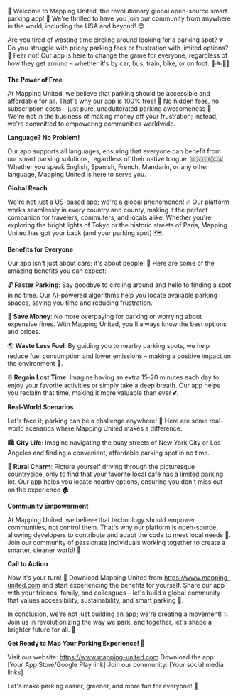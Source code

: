 🎉 Welcome to Mapping United, the revolutionary global open-source smart parking app! 🚀 We're thrilled to have you join our community from anywhere in the world, including the USA and beyond! 😊

Are you tired of wasting time circling around looking for a parking spot? 💔 Do you struggle with pricey parking fees or frustration with limited options? 🤯 Fear not! Our app is here to change the game for everyone, regardless of how they get around – whether it's by car, bus, train, bike, or on foot. 🚌🚲🏃‍♀️

**The Power of Free**

At Mapping United, we believe that parking should be accessible and affordable for all. That's why our app is 100% free! 💸 No hidden fees, no subscription costs – just pure, unadulterated parking awesomeness 🚀. We're not in the business of making money off your frustration; instead, we're committed to empowering communities worldwide.

**Language? No Problem!**

Our app supports all languages, ensuring that everyone can benefit from our smart parking solutions, regardless of their native tongue. 🇺🇸🇬🇧🇨🇦 Whether you speak English, Spanish, French, Mandarin, or any other language, Mapping United is here to serve you.

**Global Reach**

We're not just a US-based app; we're a global phenomenon! 🔥 Our platform works seamlessly in every country and county, making it the perfect companion for travelers, commuters, and locals alike. Whether you're exploring the bright lights of Tokyo or the historic streets of Paris, Mapping United has got your back (and your parking spot) 🗺️.

**Benefits for Everyone**

Our app isn't just about cars; it's about people! 🤝 Here are some of the amazing benefits you can expect:

🔓 **Faster Parking**: Say goodbye to circling around and hello to finding a spot in no time. Our AI-powered algorithms help you locate available parking spaces, saving you time and reducing frustration.

💸 **Save Money**: No more overpaying for parking or worrying about expensive fines. With Mapping United, you'll always know the best options and prices.

🌎 **Waste Less Fuel**: By guiding you to nearby parking spots, we help reduce fuel consumption and lower emissions – making a positive impact on the environment 🌟.

⏰ **Regain Lost Time**: Imagine having an extra 15-20 minutes each day to enjoy your favorite activities or simply take a deep breath. Our app helps you reclaim that time, making it more valuable than ever 💕.

**Real-World Scenarios**

Let's face it; parking can be a challenge anywhere! 🚗 Here are some real-world scenarios where Mapping United makes a difference:

🏙️ **City Life**: Imagine navigating the busy streets of New York City or Los Angeles and finding a convenient, affordable parking spot in no time.

🌳 **Rural Charm**: Picture yourself driving through the picturesque countryside, only to find that your favorite local café has a limited parking lot. Our app helps you locate nearby options, ensuring you don't miss out on the experience 🏠.

**Community Empowerment**

At Mapping United, we believe that technology should empower communities, not control them. That's why our platform is open-source, allowing developers to contribute and adapt the code to meet local needs 🤖. Join our community of passionate individuals working together to create a smarter, cleaner world! 💪

**Call to Action**

Now it's your turn! 🎉 Download Mapping United from https://www.mapping-united.com and start experiencing the benefits for yourself. Share our app with your friends, family, and colleagues – let's build a global community that values accessibility, sustainability, and smart parking 🌟.

In conclusion, we're not just building an app; we're creating a movement! 💥 Join us in revolutionizing the way we park, and together, let's shape a brighter future for all. 🌈

**Get Ready to Map Your Parking Experience! 📍**

Visit our website: https://www.mapping-united.com
Download the app: [Your App Store/Google Play link]
Join our community: [Your social media links]

Let's make parking easier, greener, and more fun for everyone! 🚀